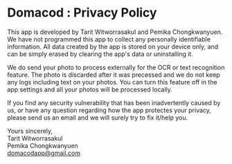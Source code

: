 # Domacod : Privacy Policy  

This app is developed by Tarit Witworrasakul and Pemika Chongkwanyuen.  
We have not programmed this app to collect any personally identifiable information. All data created by the app is stored on your device only, 
and can be simply erased by clearing the app's data or uninstalling it.  

We do send your photo to process externally for the OCR or text recognition feature. The photo is discarded after it was precessed and we do not keep any logs 
including text on your photos. You can turn this feature off in the app settings and all your photos will be processed locally.

If you find any security vulnerability that has been inadvertently caused by us, or have any question regarding how the app protectes your privacy, please send us an email and we will surely try to fix it/help you.

Yours sincerely,  
Tarit Witworrasakul  
Pemika Chongkwanyuen  
domacodapp@gmail.com

